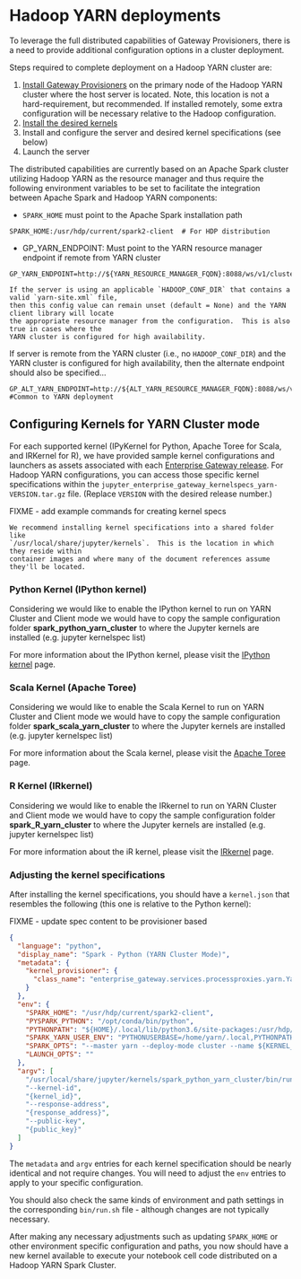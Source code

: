 # Hadoop YARN deployments

To leverage the full distributed capabilities of Gateway Provisioners, there is a need to
provide additional configuration options in a cluster deployment.

Steps required to complete deployment on a Hadoop YARN cluster are:

1. [Install Gateway Provisioners](installing-gp.md) on the primary node of the Hadoop YARN cluster
   where the host server is located. Note, this location is not a hard-requirement, but recommended.
   If installed remotely, some extra configuration will be necessary relative to the Hadoop configuration.
2. [Install the desired kernels](installing-kernels.md)
3. Install and configure the server and desired kernel specifications (see below)
4. Launch the server

The distributed capabilities are currently based on an Apache Spark cluster utilizing Hadoop
YARN as the resource manager and thus require the following environment variables to be set
to facilitate the integration between Apache Spark and Hadoop YARN components:

- `SPARK_HOME` must point to the Apache Spark installation path

```
SPARK_HOME:/usr/hdp/current/spark2-client  # For HDP distribution
```

- GP_YARN_ENDPOINT: Must point to the YARN resource manager endpoint if remote from YARN cluster

```
GP_YARN_ENDPOINT=http://${YARN_RESOURCE_MANAGER_FQDN}:8088/ws/v1/cluster
```

```{note}
If the server is using an applicable `HADOOP_CONF_DIR` that contains a valid `yarn-site.xml` file,
then this config value can remain unset (default = None) and the YARN client library will locate
the appropriate resource manager from the configuration.  This is also true in cases where the
YARN cluster is configured for high availability.
```

If server is remote from the YARN cluster (i.e., no `HADOOP_CONF_DIR`) and the YARN cluster is
configured for high availability, then the alternate endpoint should also be specified...

```
GP_ALT_YARN_ENDPOINT=http://${ALT_YARN_RESOURCE_MANAGER_FQDN}:8088/ws/v1/cluster #Common to YARN deployment
```

## Configuring Kernels for YARN Cluster mode

For each supported kernel (IPyKernel for Python, Apache Toree for Scala, and IRKernel for R), we
have provided sample kernel configurations and launchers as assets associated with each [Enterprise Gateway release](https://github.com/jupyter-server/enterprise_gateway/releases). For Hadoop YARN configurations, you can access those specific kernel specifications within the `jupyter_enterprise_gateway_kernelspecs_yarn-VERSION.tar.gz` file. (Replace `VERSION` with the desired release number.)

FIXME - add example commands for creating kernel specs

```{tip}
We recommend installing kernel specifications into a shared folder like
`/usr/local/share/jupyter/kernels`.  This is the location in which they reside within
container images and where many of the document references assume they'll be located.
```

### Python Kernel (IPython kernel)

Considering we would like to enable the IPython kernel to run on YARN Cluster and Client mode
we would have to copy the sample configuration folder **spark_python_yarn_cluster** to where the
Jupyter kernels are installed (e.g. jupyter kernelspec list)

For more information about the IPython kernel, please visit the [IPython kernel](https://ipython.readthedocs.io/en/stable/) page.

### Scala Kernel (Apache Toree)

Considering we would like to enable the Scala Kernel to run on YARN Cluster and Client mode
we would have to copy the sample configuration folder **spark_scala_yarn_cluster** to where the
Jupyter kernels are installed (e.g. jupyter kernelspec list)

For more information about the Scala kernel, please visit the [Apache Toree](https://toree.apache.org/) page.

### R Kernel (IRkernel)

Considering we would like to enable the IRkernel to run on YARN Cluster and Client mode
we would have to copy the sample configuration folder **spark_R_yarn_cluster** to where the
Jupyter kernels are installed (e.g. jupyter kernelspec list)

For more information about the iR kernel, please visit the [IRkernel](https://irkernel.github.io/) page.

### Adjusting the kernel specifications

After installing the kernel specifications, you should have a `kernel.json` that resembles the
following (this one is relative to the Python kernel):

FIXME - update spec content to be provisioner based

```json
{
  "language": "python",
  "display_name": "Spark - Python (YARN Cluster Mode)",
  "metadata": {
    "kernel_provisioner": {
      "class_name": "enterprise_gateway.services.processproxies.yarn.YarnClusterProcessProxy"
    }
  },
  "env": {
    "SPARK_HOME": "/usr/hdp/current/spark2-client",
    "PYSPARK_PYTHON": "/opt/conda/bin/python",
    "PYTHONPATH": "${HOME}/.local/lib/python3.6/site-packages:/usr/hdp/current/spark2-client/python:/usr/hdp/current/spark2-client/python/lib/py4j-0.10.6-src.zip",
    "SPARK_YARN_USER_ENV": "PYTHONUSERBASE=/home/yarn/.local,PYTHONPATH=${HOME}/.local/lib/python3.6/site-packages:/usr/hdp/current/spark2-client/python:/usr/hdp/current/spark2-client/python/lib/py4j-0.10.6-src.zip,PATH=/opt/conda/bin:$PATH",
    "SPARK_OPTS": "--master yarn --deploy-mode cluster --name ${KERNEL_ID:-ERROR__NO__KERNEL_ID} --conf spark.yarn.submit.waitAppCompletion=false",
    "LAUNCH_OPTS": ""
  },
  "argv": [
    "/usr/local/share/jupyter/kernels/spark_python_yarn_cluster/bin/run.sh",
    "--kernel-id",
    "{kernel_id}",
    "--response-address",
    "{response_address}",
    "--public-key",
    "{public_key}"
  ]
}
```

The `metadata` and `argv` entries for each kernel specification should be nearly identical and
not require changes. You will need to adjust the `env` entries to apply to your specific
configuration.

You should also check the same kinds of environment and path settings in the corresponding
`bin/run.sh` file - although changes are not typically necessary.

After making any necessary adjustments such as updating `SPARK_HOME` or other environment
specific configuration and paths, you now should have a new kernel available to execute your
notebook cell code distributed on a Hadoop YARN Spark Cluster.
